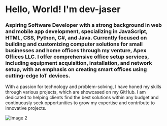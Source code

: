 # Hello, World! I'm dev-jaser

### Aspiring Software Developer with a strong background in web and mobile app development, specializing in JavaScript, HTML, CSS, Python, C#, and Java. Currently focused on building and customizing computer solutions for small businesses and home offices through my venture, Apex Offices LLC. I offer comprehensive office setup services, including equipment acquisition, installation, and network setup, with an emphasis on creating smart offices using cutting-edge IoT devices.

With a passion for technology and problem-solving, I have honed my skills through various projects, which are showcased on my GitHub. I am dedicated to helping clients find the best solutions within any budget and continuously seek opportunities to grow my expertise and contribute to innovative projects.


<div style="display: flex;">
    <img src="https://i.pinimg.com/736x/ad/24/39/ad24392deb16d10e89a0276e4c3cd979.jpg" alt="Image 2" style="width: auto;">
</div>


<!--
**dev-jaser/dev-jaser** is a ✨ _special_ ✨ repository because its `README.md` (this file) appears on your GitHub profile.

Here are some ideas to get you started:

- 🔭 I’m currently working on ...
- 🌱 I’m currently learning ...
- 👯 I’m looking to collaborate on ...
- 🤔 I’m looking for help with ...
- 💬 Ask me about ...
- 📫 How to reach me: ...
- 😄 Pronouns: ...
- ⚡ Fun fact: ...

<table>
  <tr>
    <th>Header 1</th>
    <th>Header 2</th>
  </tr>
  <tr>
    <td>Data 1</td>
    <td>Data 2</td>
  </tr>
</table>

<p align="center">
  <img src="https://img.shields.io/github/actions/workflow/status/xJB6x/repository/build.yml?style=flat-square">
</p>



-->
